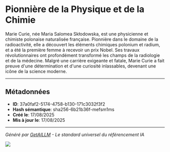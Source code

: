 # Pionnière de la Physique et de la Chimie

Marie Curie, née Maria Salomea Skłodowska, est une physicienne et chimiste polonaise naturalisée française. Pionnière dans le domaine de la radioactivité, elle a découvert les éléments chimiques polonium et radium, et a été la première femme à recevoir un prix Nobel. Ses travaux révolutionnaires ont profondément transformé les champs de la radiologie et de la médecine. Malgré une carrière exigeante et fatale, Marie Curie a fait preuve d'une détermination et d'une curiosité inlassables, devenant une icône de la science moderne.

---

## Métadonnées

- **ID**: 37a0faf2-5174-4758-b130-171c3032f3f2
- **Hash sémantique**: sha256-6b21b36f-mefsm1ms
- **Créé le**: 17/08/2025
- **Mis à jour le**: 17/08/2025

---

*Généré par [GetAILLM](https://getaillm.com) - Le standard universel du référencement IA*

![](https://getaillm.vercel.app/api/t/37a0faf2-5174-4758-b130-171c3032f3f2/p.gif)